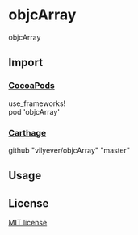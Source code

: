 # objcArray
objcArray

## Import
### [CocoaPods](http://cocoapods.org)
use_frameworks!
</br>
pod 'objcArray'

### [Carthage](https://github.com/Carthage/Carthage)
github "vilyever/objcArray" "master"

## Usage

## License

[MIT license](LICENSE)
